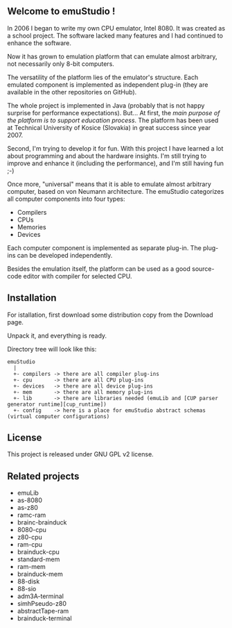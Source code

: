 Welcome to emuStudio !
-------------------------

In 2006 I began to write my own CPU emulator, Intel 8080. It was created as a school
project. The software lacked many features and I had continued to enhance the software.

Now it has grown to emulation platform that can emulate almost arbitrary, not necessarily
only 8-bit computers. 

The versatility of the platform lies of the emulator's structure. Each emulated component
is implemented as independent plug-in (they are available in the other repositories on GitHub).

The whole project is implemented in Java (probably that is not happy surprise for performance
expectations). But... At first, the *main purpose of the platform is to support education process*.
The platform has been used at Technical University of Kosice (Slovakia) in great success since
year 2007.

Second, I'm trying to develop it for fun. With this project I have learned a lot about programming
and about the hardware insights. I'm still trying to improve and enhance it (including the performance),
and I'm still having fun ;-)

Once more, "universal" means that it is able to emulate almost arbitrary computer, based on von Neumann
architecture. The emuStudio categorizes all computer components into four types:

* Compilers
* CPUs
* Memories
* Devices

Each computer component is implemented as separate plug-in. The plug-ins can be developed independently.

Besides the emulation itself, the platform can be used as a good source-code editor with compiler for
selected CPU.

Installation
------------

For istallation, first download some distribution copy from the Download page.

Unpack it, and everything is ready.

Directory tree will look like this:

    emuStudio
      |
      +- compilers -> there are all compiler plug-ins
      +- cpu       -> there are all CPU plug-ins
      +- devices   -> there are all device plug-ins
      +- mem       -> there are all memory plug-ins
      +- lib       -> there are libraries needed (emuLib and [CUP parser generator runtime][cup_runtime])
      +- config    -> here is a place for emuStudio abstract schemas (virtual computer configurations)

[adm3a]:       http://www.tentacle.franken.de/adm3a/
[cup]:         http://www2.cs.tum.edu/projects/cup
[cup_runtime]: http://www2.cs.tum.edu/projects/cup/java-cup-11a-runtime.jar

License
-------

This project is released under GNU GPL v2 license.

Related projects
----------------

* emuLib
* as-8080
* as-z80
* ramc-ram
* brainc-brainduck
* 8080-cpu
* z80-cpu
* ram-cpu
* brainduck-cpu
* standard-mem
* ram-mem
* brainduck-mem
* 88-disk
* 88-sio
* adm3A-terminal
* simhPseudo-z80
* abstractTape-ram
* brainduck-terminal
